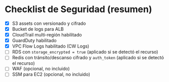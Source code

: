 
# Checklist de Seguridad (resumen)
- [x] S3 assets con versionado y cifrado
- [x] Bucket de logs para ALB
- [x] CloudTrail multi-región habilitado
- [x] GuardDuty habilitado
- [x] VPC Flow Logs habilitado (CW Logs)
- [ ] RDS con `storage_encrypted = true` (aplicado si se detectó el recurso)
- [ ] Redis con tránsito/descanso cifrado y `auth_token` (aplicado si se detectó el recurso)
- [ ] WAF (opcional, no incluido)
- [ ] SSM para EC2 (opcional, no incluido)
